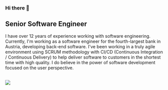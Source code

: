 ### Hi there 👋

## Senior Software Engineer

I have over 12 years of experience working with software engineering. Currently, I'm working as a software engineer for the fourth-largest bank in Austria, developing back-end software. I've been working in a truly agile environment using SCRUM methodology with CI/CD (Continuous Integration / Continuous Delivery) to help deliver software to customers in the shortest time with high quality. I do believe in the power of software development focused on the user perspective.

  <br>
  <div> 
  <a href="https://www.linkedin.com/in/daniel-naves-370901a4/" target="_blank"><img src="https://img.shields.io/badge/-LinkedIn-%230077B5?style=for-the-badge&logo=linkedin&logoColor=white" target="_blank"></a> 
